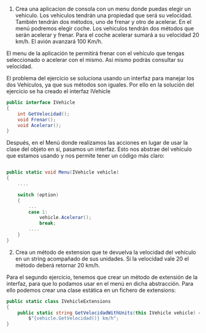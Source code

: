 1. Crea una aplicacion de consola con un menu donde puedas elegir un vehiculo. Los vehiculos tendrán una propiedad que será su velocidad. También tendrán dos métodos, uno de frenar y otro de acelerar. En el menú podremos elegir coche. Los vehiculos tendrán dos métodos que serán acelerar y frenar. Para el coche acelerar sumará a su velocidad 20 km/h. El avión avanzará 100 Km/h.

El menu de la aplicación te permitirá frenar con el vehículo que tengas seleccionado o acelerar con el mismo. Asi mismo podrás consultar su velocidad.

El problema del ejercicio se soluciona usando un interfaz para manejar los dos Vehículos, ya que sus métodos son iguales. Por ello en la solución del ejercicio se ha creado el interfaz IVehicle

```csharp
public interface IVehicle
{
    int GetVelocidad();
    void Frenar();
    void Acelerar();
}
```

Después, en el Menú donde realizamos las acciones en lugar de usar la clase del objeto en sí, pasamos un interfaz. Esto nos abstrae del vehículo que estamos usando y nos permite tener un código más claro:

```csharp

public static void Menu(IVehicle vehicle)
{
    ....

    switch (option) 
    {
        ...
        case 1:
            vehicle.Acelerar();
            break;
        ....
    }
}
```

2. Crea un método de extension que te devuelva la velocidad del vehículo en un string acompañado de sus unidades. Si la velocidad vale 20 el método deberá retornar 20 km/h.

Para el segundo ejercicio, tenemos que crear un método de extensión de la interfaz, para que lo podamos usar en el menú en dicha abstracción. Para ello podemos crear una clase estática en un fichero de extensions:

```csharp
public static class IVehicleExtensions
{
    public static string GetVelocidadWithUnits(this IVehicle vehicle) =>
        $"{vehicle.GetVelocidad()} km/h";
}
```